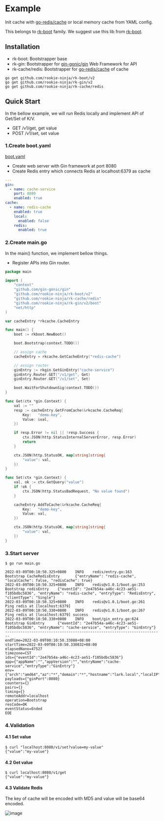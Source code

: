 # Example
Init cache with [go-redis/cache](https://github.com/go-redis/cache/v8) or local memory cache from YAML config.

This belongs to [rk-boot](https://github.com/rookie-ninja/rk-boot) family. We suggest use this lib from [rk-boot](https://github.com/rookie-ninja/rk-boot).

## Installation
- rk-boot: Bootstrapper base
- rk-gin: Bootstrapper for [gin-gonic/gin](https://github.com/gin-gonic/gin) Web Framework for API
- rk-cache/redis: Bootstrapper for [go-redis/cache](https://github.com/go-redis/cache/v8) of cache

```
go get github.com/rookie-ninja/rk-boot/v2
go get github.com/rookie-ninja/rk-gin/v2
go get github.com/rookie-ninja/rk-cache/redis
```

## Quick Start
In the bellow example, we will run Redis locally and implement API of Get/Set of K/V.

- GET /v1/get, get value
- POST /v1/set, set value

### 1.Create boot.yaml
[boot.yaml](example/boot.yaml)

- Create web server with Gin framework at port 8080
- Create Redis entry which connects Redis at localhost:6379 as cache

```yaml
---
gin:
  - name: cache-service
    port: 8080
    enabled: true
cache:
  - name: redis-cache
    enabled: true
    local:
      enabled: false
    redis:
      enabled: true
```

### 2.Create main.go

In the main() function, we implement bellow things.

- Register APIs into Gin router.

```go
package main

import (
	"context"
	"github.com/gin-gonic/gin"
	"github.com/rookie-ninja/rk-boot/v2"
	"github.com/rookie-ninja/rk-cache/redis"
	"github.com/rookie-ninja/rk-gin/v2/boot"
	"net/http"
)

var cacheEntry *rkcache.CacheEntry

func main() {
	boot := rkboot.NewBoot()

	boot.Bootstrap(context.TODO())

	// assign cache
	cacheEntry = rkcache.GetCacheEntry("redis-cache")

	// assign router
	ginEntry := rkgin.GetGinEntry("cache-service")
	ginEntry.Router.GET("/v1/get", Get)
	ginEntry.Router.GET("/v1/set", Set)

	boot.WaitForShutdownSig(context.TODO())
}

func Get(ctx *gin.Context) {
	val := ""
	resp := cacheEntry.GetFromCache(&rkcache.CacheReq{
		Key:   "demo-key",
		Value: &val,
	})

	if resp.Error != nil || !resp.Success {
		ctx.JSON(http.StatusInternalServerError, resp.Error)
		return
	}

	ctx.JSON(http.StatusOK, map[string]string{
		"value": val,
	})
}

func Set(ctx *gin.Context) {
	val, ok := ctx.GetQuery("value")
	if !ok {
		ctx.JSON(http.StatusBadRequest, "No value found")
	}

	cacheEntry.AddToCache(&rkcache.CacheReq{
		Key:   "demo-key",
		Value: val,
	})

	ctx.JSON(http.StatusOK, map[string]string{
		"value": val,
	})
}
```

### 3.Start server

```shell
$ go run main.go

2022-03-09T00:10:50.325+0800    INFO    redis/entry.go:163      Bootstrap CacheRedisEntry       {"entryName": "redis-cache", "localCache": false, "redisCache": true}
2022-03-09T00:10:50.325+0800    INFO    redis@v1.0.1/boot.go:253        Bootstrap redisEntry    {"eventId": "2e47b54a-a46c-4c23-ae51-f105bdbc5836", "entryName": "redis-cache", "entryType": "RedisEntry", "clientType": "Single"}
2022-03-09T00:10:50.325+0800    INFO    redis@v1.0.1/boot.go:261        Ping redis at [localhost:6379]
2022-03-09T00:10:50.330+0800    INFO    redis@v1.0.1/boot.go:267        Ping redis at [localhost:6379] success
2022-03-09T00:10:50.330+0800    INFO    boot/gin_entry.go:624   Bootstrap GinEntry      {"eventId": "2e47b54a-a46c-4c23-ae51-f105bdbc5836", "entryName": "cache-service", "entryType": "GinEntry"}
------------------------------------------------------------------------
endTime=2022-03-09T00:10:50.33088+08:00
startTime=2022-03-09T00:10:50.330832+08:00
elapsedNano=47527
timezone=CST
ids={"eventId":"2e47b54a-a46c-4c23-ae51-f105bdbc5836"}
app={"appName":"","appVersion":"","entryName":"cache-service","entryType":"GinEntry"}
env={"arch":"amd64","az":"*","domain":"*","hostname":"lark.local","localIP":"10.8.0.2","os":"darwin","realm":"*","region":"*"}
payloads={"ginPort":8080}
counters={}
pairs={}
timing={}
remoteAddr=localhost
operation=Bootstrap
resCode=OK
eventStatus=Ended
EOE
```

### 4.Validation
#### 4.1 Set value

```shell
$ curl "localhost:8080/v1/set?value=my-value"
{"value":"my-value"}
```

#### 4.2 Get value

```shell
$ curl localhost:8080/v1/get
{"value":"my-value"}
```

#### 4.3 Validate Redis
The key of cache will be encoded with MD5 and value will be base64 encoded.

![image](docs/img/redis.png)


